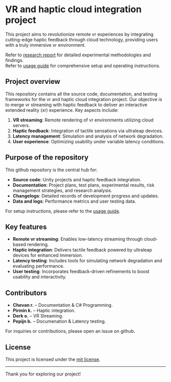 # VR and haptic cloud integration project

This project aims to revolutionize remote vr experiences by integrating cutting-edge haptic feedback through cloud technology, providing users with a truly immersive xr environment.

Refer to [research report](Deliverables-P56/Research-Report.md) for detailed experimental methodologies and findings.  
Refer to [usage guide](Deliverables-P56/Usage-guide.md) for comprehensive setup and operating instructions.

## Project overview
This repository contains all the source code, documentation, and testing frameworks for the vr and haptic cloud integration project. Our objective is to merge vr streaming with haptic feedback to deliver an interactive extended reality (xr) experience. Key aspects include:
1. **VR streaming**: Remote rendering of vr environments utilizing cloud servers.
2. **Haptic feedback**: Integration of tactile sensations via ultraleap devices.
3. **Latency management**: Simulation and analysis of network degradation.
4. **User experience**: Optimizing usability under variable latency conditions.

## Purpose of the repository
This github repository is the central hub for:
- **Source code**: Unity projects and haptic feedback integration.
- **Documentation**: Project plans, test plans, experimental results, risk management strategies, and research analysis.
- **Changelogs**: Detailed records of development progress and updates.
- **Data and logs**: Performance metrics and user testing data.

For setup instructions, please refer to the [usage guide](Deliverables-P56/Usage-guide.md).

## Key features
- **Remote vr streaming**: Enables low-latency streaming through cloud-based rendering.
- **Haptic integration**: Delivers tactile feedback powered by ultraleap devices for enhanced immersion.
- **Latency testing**: Includes tools for simulating network degradation and evaluating performance.
- **User testing**: Incorporates feedback-driven refinements to boost usability and interactivity.

## Contributors
- **Chevan r.** – Documentation & C# Programming.
- **Pirmin k.** – Haptic integration.
- **Derk o.** – VR Streaming.
- **Pepijn b.** – Documenation & Latency testing.

For inquiries or contributions, please open an issue on github.

## License
This project is licensed under the [mit license](LICENSE).

---

Thank you for exploring our project!
